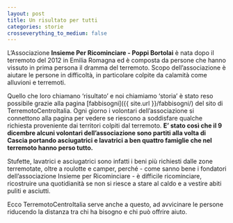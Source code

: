 ```yaml
---
layout: post
title: Un risultato per tutti
categories: storie
crosseverything_to_medium: false
---
```


L’Associazione **Insieme Per Ricominciare - Poppi Bortolai** è nata dopo il terremoto del 2012 in Emilia Romagna ed è composta da persone che hanno vissuto in prima persona il dramma del terremoto. Scopo dell’associazione è aiutare le persone in difficoltà, in particolare colpite da calamità come alluvioni e terremoti.

Quello che loro chiamano ‘risultato’ e noi chiamiamo ‘storia’ è stato reso possibile grazie alla pagina [fabbisogni]({{ site.url }}/fabbisogni/) del sito di TerremotoCentroItalia. Ogni giorno i volontari dell’associazione si connettono alla pagina per vedere se riescono a soddisfare qualche richiesta proveniente dai territori colpiti dal terremoto. **E’ stato così che il 9 dicembre alcuni volontari dell’associazione sono partiti alla volta di Cascia portando asciugatrici e lavatrici a ben quattro famiglie che nel terremoto hanno perso tutto.**

Stufette, lavatrici e asciugatrici sono infatti i beni più richiesti dalle zone terremotate, oltre a roulotte e camper, perché - come sanno bene i fondatori dell’associazione Insieme per Ricominciare - è difficile ricominciare, ricostruire una quotidianità se non si riesce a stare al caldo e a vestire abiti puliti e asciutti.

Ecco TerremotoCentroItalia serve anche a questo, ad avvicinare le persone riducendo la distanza tra chi ha bisogno e chi può offrire aiuto.
